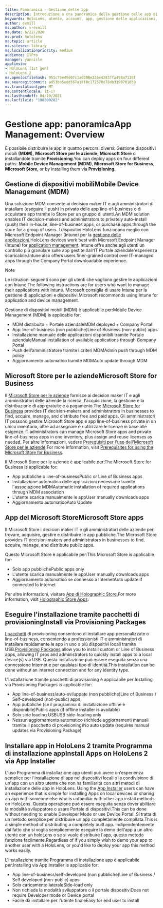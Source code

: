 ```yaml
---
title: Panoramica - Gestione delle app
description: Introduzione a una panoramica della gestione delle app di realtà mista con la gestione dei dispositivi mobili, Microsoft Store per le aziende e i pacchetti di provisioning.
keywords: HoloLens, utente, account, app, gestione delle applicazioni,
author: evmill
ms.author: v-evmill
ms.date: 6/22/2020
ms.prod: hololens
ms.topic: article
ms.sitesec: library
ms.localizationpriority: medium
audience: ITPro
manager: yannisle
appliesto:
- HoloLens (1st gen)
- HoloLens 2
ms.openlocfilehash: 951c79e49d67c1a0308e236e4283ffa498a7139f
ms.sourcegitcommit: ad53ba5edd567a18f0c172578d78db3190701650
ms.translationtype: MT
ms.contentlocale: it-IT
ms.lasthandoff: 04/19/2021
ms.locfileid: "108309282"
---
```

# <a name="app-management-overview"></a><span data-ttu-id="b141e-104">Gestione app: panoramica</span><span class="sxs-lookup"><span data-stu-id="b141e-104">App Management: Overview</span></span>

<span data-ttu-id="b141e-105">È possibile distribuire le app in quattro percorsi diversi: Gestione dispositivi mobili **(MDM),** **Microsoft Store per le aziende**, **Microsoft Store** o installandole tramite **Provisioning**.</span><span class="sxs-lookup"><span data-stu-id="b141e-105">You can deploy apps on four different paths: **Mobile Device Management (MDM)**, **Microsoft Store for Business**, **Microsoft Store**, or by installing them via **Provisioning**.</span></span>

## <a name="mobile-device-management-mdm"></a><span data-ttu-id="b141e-106">Gestione di dispositivi mobili</span><span class="sxs-lookup"><span data-stu-id="b141e-106">Mobile Device Management (MDM)</span></span>

<span data-ttu-id="b141e-107">Una soluzione MDM consente ai decision maker IT e agli amministratori di installare (eseguire il push) in privato delle app line-of-business o di acquistare app tramite lo Store per un gruppo di utenti.</span><span class="sxs-lookup"><span data-stu-id="b141e-107">An MDM solution enables IT decision-makers and administrators to privately auto-install (push) their in-house, line-of-business apps, or purchase apps through the store for a group of users.</span></span> <span data-ttu-id="b141e-108">I dispositivi HoloLens funzionano meglio con Microsoft Endpoint Manager (Intune) per la [gestione delle applicazioni.](app-deploy-intune.md)</span><span class="sxs-lookup"><span data-stu-id="b141e-108">HoloLens devices work best with Microsoft Endpoint Manager (Intune) for [application management](app-deploy-intune.md).</span></span> <span data-ttu-id="b141e-109">Intune offre anche agli utenti un controllo più granulare sulle app gestite dall'IT Portale aziendale'esperienza scaricabile.</span><span class="sxs-lookup"><span data-stu-id="b141e-109">Intune also offers users finer-grained control over IT-managed apps through the Company Portal downloadable experience.</span></span>

> [!NOTE]
> <span data-ttu-id="b141e-110">Le istruzioni seguenti sono per gli utenti che vogliono gestire le applicazioni con Intune.</span><span class="sxs-lookup"><span data-stu-id="b141e-110">The following instructions are for users who want to manage their applications with Intune.</span></span> <span data-ttu-id="b141e-111">Microsoft consiglia di usare Intune per la gestione di applicazioni e dispositivi.</span><span class="sxs-lookup"><span data-stu-id="b141e-111">Microsoft recommends using Intune for application and device management.</span></span>

<span data-ttu-id="b141e-112">Gestione di dispositivi mobili (MDM) è applicabile per:</span><span class="sxs-lookup"><span data-stu-id="b141e-112">Mobile Device Management (MDM) is applicable for:</span></span>

* <span data-ttu-id="b141e-113">MDM distribuito + Portale aziendale</span><span class="sxs-lookup"><span data-stu-id="b141e-113">MDM deployed + Company Portal</span></span>
* <span data-ttu-id="b141e-114">App line-of-business (non pubbliche)</span><span class="sxs-lookup"><span data-stu-id="b141e-114">Line of Business (non-public) apps</span></span>
* <span data-ttu-id="b141e-115">Installazione manuale delle applicazioni disponibili tramite Portale aziendale</span><span class="sxs-lookup"><span data-stu-id="b141e-115">Manual installation of available applications through Company Portal</span></span>
* <span data-ttu-id="b141e-116">Push dell'amministratore tramite i criteri MDM</span><span class="sxs-lookup"><span data-stu-id="b141e-116">Admin push through MDM policy</span></span>
* <span data-ttu-id="b141e-117">Aggiornamento automatico tramite MDM</span><span class="sxs-lookup"><span data-stu-id="b141e-117">Auto update through MDM</span></span>

## <a name="microsoft-store-for-business"></a><span data-ttu-id="b141e-118">Microsoft Store per le aziende</span><span class="sxs-lookup"><span data-stu-id="b141e-118">Microsoft Store for Business</span></span>

<span data-ttu-id="b141e-119">Il [Microsoft Store per le aziende](app-deploy-store-business.md) fornisce ai decision maker IT e agli amministratori delle aziende la ricerca, l'acquisizione, la gestione e la distribuzione di app gratuite e a pagamento.</span><span class="sxs-lookup"><span data-stu-id="b141e-119">The [Microsoft Store for Business](app-deploy-store-business.md) provides IT decision-makers and administrators in businesses to find, acquire, manage, and distribute free and paid apps.</span></span> <span data-ttu-id="b141e-120">Gli amministratori IT possono gestire Microsoft Store app e app line-of-business private in un unico inventario, oltre ad assegnare e riutilizzare le licenze in base alle esigenze.</span><span class="sxs-lookup"><span data-stu-id="b141e-120">IT administrators can manage Microsoft Store apps and private line-of-business apps in one inventory, plus assign and reuse licenses as needed.</span></span> <span data-ttu-id="b141e-121">Per altre informazioni, vedere [Prerequisiti per l'uso dell'Microsoft Store per le aziende](https://docs.microsoft.com/microsoft-store/prerequisites-microsoft-store-for-business).</span><span class="sxs-lookup"><span data-stu-id="b141e-121">For more information, visit [Prerequisites for using the Microsoft Store for Business](https://docs.microsoft.com/microsoft-store/prerequisites-microsoft-store-for-business).</span></span>

<span data-ttu-id="b141e-122">Il Microsoft Store per le aziende è applicabile per:</span><span class="sxs-lookup"><span data-stu-id="b141e-122">The Microsoft Store for Business is applicable for:</span></span>

* <span data-ttu-id="b141e-123">App pubbliche o line-of-business</span><span class="sxs-lookup"><span data-stu-id="b141e-123">Public or Line of Business apps</span></span>
* <span data-ttu-id="b141e-124">Installazione automatica delle applicazioni necessarie tramite l'associazione MDM</span><span class="sxs-lookup"><span data-stu-id="b141e-124">Automatic installation of required applications through MDM association</span></span>
* <span data-ttu-id="b141e-125">L'utente scarica manualmente le app</span><span class="sxs-lookup"><span data-stu-id="b141e-125">User manually downloads apps</span></span>
* <span data-ttu-id="b141e-126">Aggiornamento automatico</span><span class="sxs-lookup"><span data-stu-id="b141e-126">Auto Update</span></span>

## <a name="microsoft-store-apps"></a><span data-ttu-id="b141e-127">App del Microsoft Store</span><span class="sxs-lookup"><span data-stu-id="b141e-127">Microsoft Store apps</span></span>

<span data-ttu-id="b141e-128">Il Microsoft Store i decision maker IT e gli amministratori delle aziende per trovare, acquisire, gestire e distribuire le app pubbliche.</span><span class="sxs-lookup"><span data-stu-id="b141e-128">The Microsoft Store provides IT decision-makers and administrators in businesses to find, acquire, manage, and distribute public apps.</span></span>

<span data-ttu-id="b141e-129">Questo Microsoft Store è applicabile per:</span><span class="sxs-lookup"><span data-stu-id="b141e-129">This Microsoft Store is applicable for:</span></span>

* <span data-ttu-id="b141e-130">Solo app pubbliche</span><span class="sxs-lookup"><span data-stu-id="b141e-130">Public apps only</span></span>
* <span data-ttu-id="b141e-131">L'utente scarica manualmente le app</span><span class="sxs-lookup"><span data-stu-id="b141e-131">User manually downloads apps</span></span>
* <span data-ttu-id="b141e-132">Aggiornamento automatico se connesso a Internet</span><span class="sxs-lookup"><span data-stu-id="b141e-132">Auto update if connected to Internet</span></span>

<span data-ttu-id="b141e-133">Per altre informazioni, visitare [App di Holographic Store.](https://docs.microsoft.com/hololens/holographic-store-apps)</span><span class="sxs-lookup"><span data-stu-id="b141e-133">For more information, visit [Holographic Store Apps](https://docs.microsoft.com/hololens/holographic-store-apps).</span></span>

## <a name="install-via-provisioning-packages"></a><span data-ttu-id="b141e-134">Eseguire l'installazione tramite pacchetti di provisioning</span><span class="sxs-lookup"><span data-stu-id="b141e-134">Install via Provisioning Packages</span></span>

<span data-ttu-id="b141e-135">[I pacchetti](app-deploy-provisioning-package.md) di provisioning consentono di installare app personalizzate o line-of-business, consentendo a professionisti IT e amministratori di installare rapidamente le app in uno o più dispositivi locali tramite USB.</span><span class="sxs-lookup"><span data-stu-id="b141e-135">[Provisioning Packages](app-deploy-provisioning-package.md) allow you to install custom or Line of Business apps, allowing IT pros and administrators to quickly install apps to a local device(s) via USB.</span></span> <span data-ttu-id="b141e-136">Questa installazione può essere eseguita senza una connessione Internet e per qualsiasi tipo di identità.</span><span class="sxs-lookup"><span data-stu-id="b141e-136">This installation can be done without an internet connection and for any identity type.</span></span>

<span data-ttu-id="b141e-137">L'installazione tramite pacchetti di provisioning è applicabile per:</span><span class="sxs-lookup"><span data-stu-id="b141e-137">Installing via Provisioning Packages is applicable for:</span></span>

* <span data-ttu-id="b141e-138">App line-of-business/auto-sviluppate (non pubbliche)</span><span class="sxs-lookup"><span data-stu-id="b141e-138">Line of Business / Self-developed (non-public) apps</span></span>
* <span data-ttu-id="b141e-139">App pubbliche (se il programma di installazione offline è disponibile)</span><span class="sxs-lookup"><span data-stu-id="b141e-139">Public apps (if offline installer is available)</span></span>
* <span data-ttu-id="b141e-140">Solo side loading USB</span><span class="sxs-lookup"><span data-stu-id="b141e-140">USB side-loading only</span></span>
* <span data-ttu-id="b141e-141">Nessun aggiornamento automatico (richiede aggiornamenti manuali tramite il pacchetto di provisioning)</span><span class="sxs-lookup"><span data-stu-id="b141e-141">No auto update (requires manual updates via Provisioning Package)</span></span>

## <a name="install-apps-on-hololens-2-via-app-installer"></a><span data-ttu-id="b141e-142">Installare app in HoloLens 2 tramite Programma di installazione app</span><span class="sxs-lookup"><span data-stu-id="b141e-142">Install Apps on HoloLens 2 via App Installer</span></span>

<span data-ttu-id="b141e-143">L'uso Programma di installazione app utenti può avere un'esperienza semplice per l'installazione di app nei dispositivi locali o la condivisione di un'app con un altro utente che non ha familiarità con altri metodi di installazione delle app in HoloLens. [](app-deploy-app-installer.md)</span><span class="sxs-lookup"><span data-stu-id="b141e-143">Using the [App Installer](app-deploy-app-installer.md) users can have an experience that is simple for installing Apps on local devices or sharing an app with someone else who is unfamiliar with other app install methods on HoloLens.</span></span> <span data-ttu-id="b141e-144">Questa operazione può essere eseguita senza dover abilitare la modalità sviluppatore o usare Portale di dispositivi.</span><span class="sxs-lookup"><span data-stu-id="b141e-144">This can be done without needing to enable Developer Mode or use Device Portal.</span></span> <span data-ttu-id="b141e-145">Si tratta di un metodo semplice per distribuire un'app completamente compilata.</span><span class="sxs-lookup"><span data-stu-id="b141e-145">This is a simple method of distributing a completely built app.</span></span> <span data-ttu-id="b141e-146">Indipendentemente dal fatto che si voglia semplicemente eseguire la demo dell'app a un altro utente con un holoLens o se si vuole distribuire l'app, questo metodo funziona facilmente.</span><span class="sxs-lookup"><span data-stu-id="b141e-146">Regardless of if you simply wish to demo your app to another user with a HoloLens, or you'd like to deploy your app this method works easily.</span></span>

<span data-ttu-id="b141e-147">L'installazione tramite Programma di installazione app è applicabile per:</span><span class="sxs-lookup"><span data-stu-id="b141e-147">Installing via App Installer is applicable for:</span></span>

* <span data-ttu-id="b141e-148">App line-of-business/self-developed (non pubbliche)</span><span class="sxs-lookup"><span data-stu-id="b141e-148">Line of Business / Self developed (non-public) apps</span></span>
* <span data-ttu-id="b141e-149">Solo caricamento laterale</span><span class="sxs-lookup"><span data-stu-id="b141e-149">Side-load only</span></span>
* <span data-ttu-id="b141e-150">Non richiede la modalità sviluppatore o il portale dispositivi</span><span class="sxs-lookup"><span data-stu-id="b141e-150">Does not require Developer mode or Device portal</span></span>
* <span data-ttu-id="b141e-151">Facile da installare per l'utente finale</span><span class="sxs-lookup"><span data-stu-id="b141e-151">Easy for end user to install</span></span>
